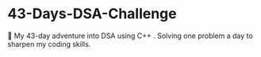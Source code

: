 # 43-Days-DSA-Challenge
🚀 My 43-day adventure into DSA using C++ . Solving one problem a day to sharpen my coding skills.
